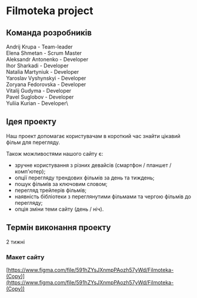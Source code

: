 # Filmoteka project

## Команда розробників

Andrij Krupa - Team-leader\
Elena Shmetan - Scrum Master\
Aleksandr Antonenko - Developer\
Ihor Sharkadi	- Developer\
Natalia Martyniuk	- Developer\
Yaroslav Vyshynskyi	- Developer\
Zoryana Fedorovska	- Developer\
Vitalij Gudyma - Developer\
Pavel Suglobov	- Developer\
Yuliia Kurian	- Developer\

## Ідея проекту

Наш проект допомагає користувачам в короткий час знайти цікавий фільм для перегляду.

Також можливостями нашого сайту є:
- зручне користування з різних девайсів (смартфон / планшет / комп'ютер);
- опції перегляду трендових фільмів за день та тиждень;
- пошук фільмів за ключовим словом;
- перегляд трейлерів фільмів;
- наявність бібліотеки з переглянутими фільмами та чергою фільмів до перегляду;
- опція зміни теми сайту (день / ніч).

## Термін виконання проекту

2 тижні

### Макет сайту

[https://www.figma.com/file/591hZYsJXnmpPAozh57yWd/Filmoteka-(Copy)](https://www.figma.com/file/591hZYsJXnmpPAozh57yWd/Filmoteka-(Copy))

